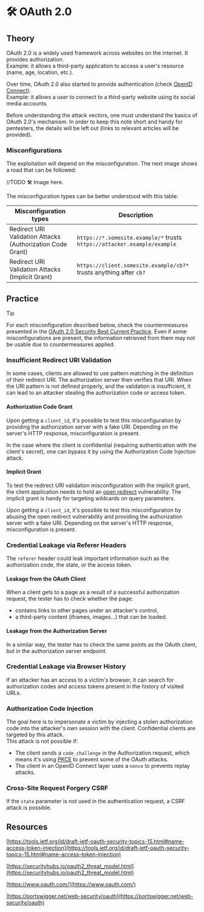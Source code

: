 # 🛠️ OAuth 2.0

## Theory

OAuth 2.0 is a widely used framework across websites on the internet. It provides authorization.\
Example: it allows a third-party application to access a user's resource (name, age, location, etc.). 

Over time, OAuth 2.0 also started to provide authentication (check [OpenID Connect](https://openid.net/connect/)).\
Example: it allows a user to connect to a third-party website using its social media accounts.

Before understanding the attack vectors, one must understand the basics of OAuth 2.0's mechanism. In order to keep this note short and handy for pentesters, the details will be left out (links to relevant articles will be provided).

### Misconfigurations

The exploitation will depend on the misconfiguration. The next image shows a road that can be followed:

//TODO 🛠️ Image here.

The misconfiguration types can be better understood with this table:

| Misconfiguration types                                    | Description                                                                                      |
|-----------------------------------------------------------|--------------------------------------------------------------------------------------------------|
| Redirect URI Validation Attacks (Authorization Code Grant)| `https://*.somesite.example/*` trusts `https://attacker.example/example`                          |
| Redirect URI Validation Attacks (Implicit Grant)          | `https://client.somesite.example/cb?*` trusts anything after `cb?`                               |


## Practice

> [!TIP]
> For each misconfiguration described below, check the countermeasures presented in the [OAuth 2.0 Security Best Current Practice](https://tools.ietf.org/id/draft-ietf-oauth-security-topics-15.html#name-attacks-and-mitigations). Even if some misconfigurations are present, the information retrieved from them may not be usable due to countermeasures applied.

### Insufficient Redirect URI Validation

In some cases, clients are allowed to use pattern matching in the definition of their redirect URI. The authorization server then verifies that URI. When the URI pattern is not defined properly, and the validation is insufficient, it can lead to an attacker stealing the authorization code or access token.

#### Authorization Code Grant

Upon getting a `client_id`, it's possible to test this misconfiguration by providing the authorization server with a fake URI. Depending on the server's HTTP response, misconfiguration is present.

In the case where the client is confidential (requiring authentication with the client's secret), one can bypass it by using the Authorization Code Injection attack.

#### Implicit Grant

To test the redirect URI validation misconfiguration with the implicit grant, the client application needs to hold an [open redirect](../../../web/inputs/ored.md) vulnerability. The implicit grant is handy for targeting wildcards on query parameters.

Upon getting a `client_id`, it's possible to test this misconfiguration by abusing the open redirect vulnerability and providing the authorization server with a fake URI. Depending on the server's HTTP response, misconfiguration is present.

### Credential Leakage via Referer Headers

The `referer` header could leak important information such as the authorization code, the state, or the access token.

#### Leakage from the OAuth Client

When a client gets to a page as a result of a successful authorization request, the tester has to check whether the page:

* contains links to other pages under an attacker's control,
* a third-party content (iframes, images...) that can be loaded.

#### Leakage from the Authorization Server

In a similar way, the tester has to check the same points as the OAuth client, but in the authorization server endpoint.

### Credential Leakage via Browser History

If an attacker has an access to a victim's browser, it can search for authorization codes and access tokens present in the history of visited URLs.

### Authorization Code Injection

The goal here is to impersonate a victim by injecting a stolen authorization code into the attacker's own session with the client. Confidential clients are targeted by this attack. \
This attack is not possible if:

* The client sends a `code_challenge` in the Authorization request, which means it's using [PKCE](https://oauth.net/2/pkce/) to prevent some of the OAuth attacks.
* The client in an OpenID Connect layer uses a `nonce` to prevents replay attacks.

### Cross-Site Request Forgery CSRF

If the `state` parameter is not used in the authentication request, a CSRF attack is possible.

## Resources

[https://tools.ietf.org/id/draft-ietf-oauth-security-topics-15.html#name-access-token-injection](https://tools.ietf.org/id/draft-ietf-oauth-security-topics-15.html#name-access-token-injection)

[https://securityhubs.io/oauth2_threat_model.html](https://securityhubs.io/oauth2_threat_model.html)

[https://www.oauth.com/](https://www.oauth.com/)

[https://portswigger.net/web-security/oauth](https://portswigger.net/web-security/oauth)
